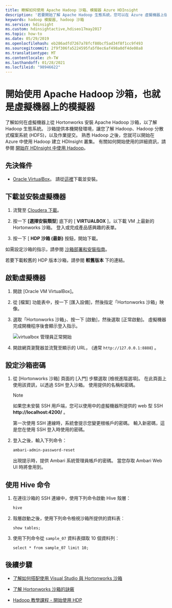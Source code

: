 ```yaml
---
title: 瞭解如何使用 Apache Hadoop 沙箱、模擬器 Azure HDInsight
description: '若要開始了解 Apache Hadoop 生態系統，您可以在 Azure 虛擬機器上從 Hortonworks 設定 Hadoop 沙箱。 '
keywords: hadoop 模擬器, hadoop 沙箱
ms.service: hdinsight
ms.custom: hdinsightactive,hdiseo17may2017
ms.topic: how-to
ms.date: 05/29/2019
ms.openlocfilehash: eb286adfd7267a78fcf80bcf5ad34f8f1cc9f493
ms.sourcegitcommit: 2f9f306fa5224595fa5f8ec6af498a0df4de08a8
ms.translationtype: MT
ms.contentlocale: zh-TW
ms.lasthandoff: 01/28/2021
ms.locfileid: "98946622"
---
```

# <a name="get-started-with-an-apache-hadoop-sandbox-an-emulator-on-a-virtual-machine"></a>開始使用 Apache Hadoop 沙箱，也就是虛擬機器上的模擬器

了解如何在虛擬機器上從 Hortonworks 安裝 Apache Hadoop 沙箱，以了解 Hadoop 生態系統。 沙箱提供本機開發環境，讓您了解 Hadoop、Hadoop 分散式檔案系統 (HDFS)，以及作業提交。 熟悉 Hadoop 之後，您就可以開始在 Azure 中使用 Hadoop 建立 HDInsight 叢集。 有關如何開始使用的詳細資訊，請參閱 [開始在 HDInsight 中使用 Hadoop](apache-hadoop-linux-tutorial-get-started.md)。

## <a name="prerequisites"></a>先決條件

* [Oracle VirtualBox](https://www.virtualbox.org/)。 請從[這裡](https://www.virtualbox.org/wiki/Downloads)下載並安裝。

## <a name="download-and-install-the-virtual-machine"></a>下載並安裝虛擬機器

1. 流覽至 [Cloudera 下載](https://www.cloudera.com/downloads/hortonworks-sandbox/hdp.html)。

1. 按一下 **[選擇安裝類型**] 底下的 [ **VIRTUALBOX** ]，以下載 VM 上最新的 Hortonworks 沙箱。 登入或完成產品感興趣的表單。

1. 按一下 [ **HDP 沙箱 (最新)** 按鈕，開始下載。

如需設定沙箱的指示，請參閱 [沙箱部署和安裝指南](https://hortonworks.com/tutorial/sandbox-deployment-and-install-guide/section/1/)。

若要下載較舊的 HDP 版本沙箱，請參閱 **較舊版本** 下的連結。

## <a name="start-the-virtual-machine"></a>啟動虛擬機器

1. 開啟 [Oracle VM VirtualBox]。
1. 從 [檔案] 功能表中，按一下 [匯入設備]，然後指定「Hortonworks 沙箱」映像。
1. 選取「Hortonworks 沙箱」、按一下 [啟動]，然後選取 [正常啟動]。 虛擬機器完成開機程序後會顯示登入指示。

    ![virtualbox 管理員正常開始](./media/apache-hadoop-emulator-get-started/virtualbox-normal-start.png)

1. 開啟網頁瀏覽器並流覽至顯示的 URL， (通常 `http://127.0.0.1:8888`) 。

## <a name="set-sandbox-passwords"></a>設定沙箱密碼

1. 從 [Hortonworks 沙箱] 頁面的 [入門] 步驟選取 [檢視進階選項]。 在此頁面上使用該資訊，以透過 SSH 登入沙箱。 使用提供的名稱和密碼。

   > [!NOTE]
   > 如果您未安裝 SSH 用戶端，您可以使用中的虛擬機器所提供的 web 型 SSH **http://localhost:4200/** 。

    第一次使用 SSH 連線時，系統會提示您變更根帳戶的密碼。 輸入新密碼，這是您在使用 SSH 登入時使用的密碼。

2. 登入之後，輸入下列命令：

    ```bash
    ambari-admin-password-reset
    ```

    出現提示時，提供 Ambari 系統管理員帳戶的密碼。 當您存取 Ambari Web UI 時將會用到。

## <a name="use-hive-commands"></a>使用 Hive 命令

1. 在連往沙箱的 SSH 連線中，使用下列命令啟動 Hive 殼層：

    ```bash
    hive
    ```

2. 殼層啟動之後，使用下列命令檢視沙箱所提供的資料表︰

    ```hiveql
    show tables;
    ```

3. 使用下列命令從 `sample_07` 資料表擷取 10 個資料列︰

    ```hiveql
    select * from sample_07 limit 10;
    ```

## <a name="next-steps"></a>後續步驟

* [了解如何搭配使用 Visual Studio 與 Hortonworks 沙箱](./apache-hadoop-visual-studio-tools-get-started.md)

* [了解 Hortonworks 沙箱的訣竅](https://hortonworks.com/hadoop-tutorial/learning-the-ropes-of-the-hortonworks-sandbox/)

* [Hadoop 教學課程 - 開始使用 HDP](https://hortonworks.com/hadoop-tutorial/hello-world-an-introduction-to-hadoop-hcatalog-hive-and-pig/)